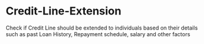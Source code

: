 # Credit-Line-Extension
Check if Credit Line should be extended to individuals based on their details such as past Loan History, Repayment schedule, salary and other factors
